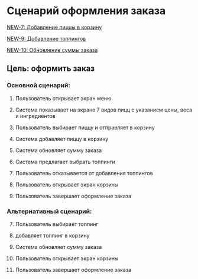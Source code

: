 # Сценарий оформления заказа

[NEW-7: Добавление пиццы в корзину](https://ekaterinavolkova.atlassian.net/browse/NEW-7)

[NEW-9: Добавление топпингов](https://ekaterinavolkova.atlassian.net/browse/NEW-9)

[NEW-10: Обновление суммы заказа](https://ekaterinavolkova.atlassian.net/browse/NEW-10)

## Цель: оформить заказ

### Основной сценарий:

1. Пользователь открывает экран меню

2. Система показывает на экране 7 видов пицц с указанием цены, веса и ингредиентов

3. Пользователь выбирает пиццу и отправляет в корзину

4. Система добавляет пиццу в корзину

5. Система обновляет сумму заказа

6. Система предлагает выбрать топпинги

7. Пользователь отказывается от добавления топпингов

8. Пользователь открывает экран корзины

9. Пользователь завершает оформление заказа

### Альтернативный сценарий:

7. Пользователь выбирает топпинг

8.  добавляет топпинг в корзину

9. Система обновляет сумму заказа

10. Пользователь открывает экран корзины

11. Пользователь завершает оформление заказа